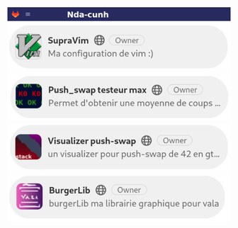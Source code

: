 <html>
    <body>
        <a href="https://gitlab.com/hydrasho"> <img src="gitlab.png"/></a>
        <a href="https://gitlab.com/hydrasho/SupraVim"><img src="vim2.png"></a>
        <a href="https://gitlab.com/hydrasho/push_swap-testeur-max"><img src="push.png"></a>
        <a href="https://gitlab.com/hydrasho/push_swap-testeur-max"><img src="visua.png"></a>
        <a href="https://gitlab.com/hydrasho/push_swap-testeur-max"><img src="bg.png"></a>
    </body>
</html>
